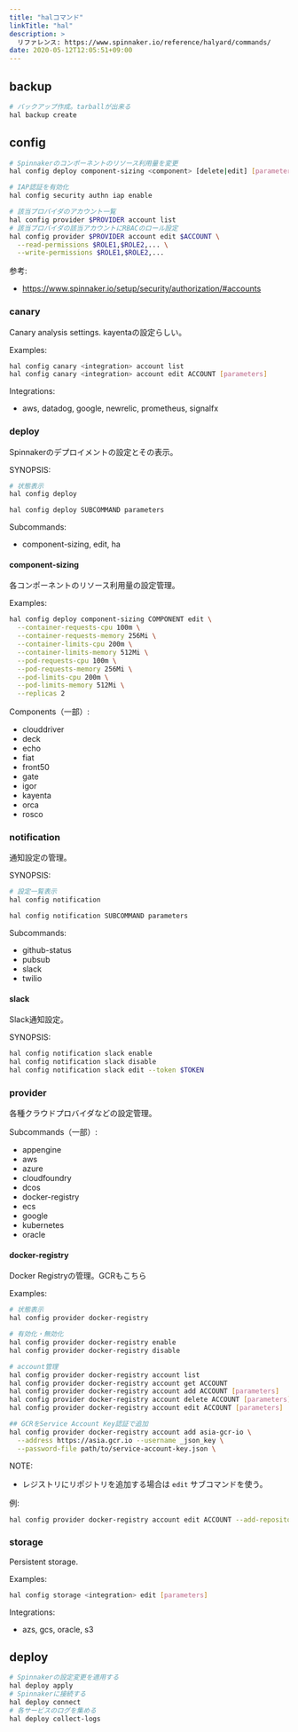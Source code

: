 ```yaml
---
title: "halコマンド"
linkTitle: "hal"
description: >
  リファレンス: https://www.spinnaker.io/reference/halyard/commands/
date: 2020-05-12T12:05:51+09:00
---
```


## backup

```sh
# バックアップ作成。tarballが出来る
hal backup create
```

## config

```sh
# Spinnakerのコンポーネントのリソース利用量を変更
hal config deploy component-sizing <component> [delete|edit] [parameters]

# IAP認証を有効化
hal config security authn iap enable

# 該当プロバイダのアカウント一覧
hal config provider $PROVIDER account list
# 該当プロバイダの該当アカウントにRBACのロール設定
hal config provider $PROVIDER account edit $ACCOUNT \
  --read-permissions $ROLE1,$ROLE2,... \
  --write-permissions $ROLE1,$ROLE2,...
```

参考:

- https://www.spinnaker.io/setup/security/authorization/#accounts

### canary

Canary analysis settings. kayentaの設定らしい。

Examples:

```sh
hal config canary <integration> account list
hal config canary <integration> account edit ACCOUNT [parameters]
```

Integrations:

- aws, datadog, google, newrelic, prometheus, signalfx

### deploy

Spinnakerのデプロイメントの設定とその表示。

SYNOPSIS:

```sh
# 状態表示
hal config deploy

hal config deploy SUBCOMMAND parameters
```

Subcommands:

- component-sizing, edit, ha

#### component-sizing

各コンポーネントのリソース利用量の設定管理。

Examples:

```sh
hal config deploy component-sizing COMPONENT edit \
  --container-requests-cpu 100m \
  --container-requests-memory 256Mi \
  --container-limits-cpu 200m \
  --container-limits-memory 512Mi \
  --pod-requests-cpu 100m \
  --pod-requests-memory 256Mi \
  --pod-limits-cpu 200m \
  --pod-limits-memory 512Mi \
  --replicas 2
```

Components（一部）:

- clouddriver
- deck
- echo
- fiat
- front50
- gate
- igor
- kayenta
- orca
- rosco

### notification

通知設定の管理。

SYNOPSIS:

```sh
# 設定一覧表示
hal config notification

hal config notification SUBCOMMAND parameters
```

Subcommands:

- github-status
- pubsub
- slack
- twilio

#### slack

Slack通知設定。

SYNOPSIS:

```sh
hal config notification slack enable
hal config notification slack disable
hal config notification slack edit --token $TOKEN
```

### provider

各種クラウドプロバイダなどの設定管理。

Subcommands（一部）:

- appengine
- aws
- azure
- cloudfoundry
- dcos
- docker-registry
- ecs
- google
- kubernetes
- oracle

#### docker-registry

Docker Registryの管理。GCRもこちら

Examples:

```sh
# 状態表示
hal config provider docker-registry

# 有効化・無効化
hal config provider docker-registry enable
hal config provider docker-registry disable

# account管理
hal config provider docker-registry account list
hal config provider docker-registry account get ACCOUNT
hal config provider docker-registry account add ACCOUNT [parameters]
hal config provider docker-registry account delete ACCOUNT [parameters]
hal config provider docker-registry account edit ACCOUNT [parameters]

## GCRをService Account Key認証で追加
hal config provider docker-registry account add asia-gcr-io \
  --address https://asia.gcr.io --username _json_key \
  --password-file path/to/service-account-key.json \
```

NOTE:

- レジストリにリポジトリを追加する場合は `edit` サブコマンドを使う。

例:

```sh
hal config provider docker-registry account edit ACCOUNT --add-repository foo/bar
```

### storage

Persistent storage.

Examples:

```sh
hal config storage <integration> edit [parameters]
```

Integrations:

- azs, gcs, oracle, s3

## deploy

```sh
# Spinnakerの設定変更を適用する
hal deploy apply
# Spinnakerに接続する
hal deploy connect
# 各サービスのログを集める
hal deploy collect-logs
```
